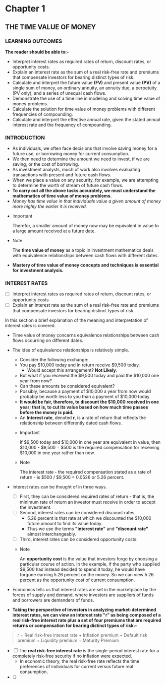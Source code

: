 # Chapter 1

## THE TIME VALUE OF MONEY

### LEARNING OUTCOMES

**The reader should be able to:-**

- Interpret interest rates as required rates of return, discount rates, or opportunity costs.
- Explain an interest rate as the sum of a real risk-free rate and premiums that compensate investors for bearing distinct types of risk.
- Calculate and interpret the future value **(FV)** and present value **(PV)** of a single sum of money, an ordinary annuity, an annuity due, a perpetuity (PV only), and a series of unequal cash flows.
- Demonstrate the use of a time line in modeling and solving time value of money problems.
- Calculate the solution for time value of money problems with different frequencies of compounding.
- Calculate and interpret the effective annual rate, given the stated annual interest rate and the frequency of compounding.

### INTRODUCTION

- As individuals, we often face decisions that involve saving money for a future use, or borrowing money for current consumption.
- We then need to determine the amount we need to invest, if we are saving, or the cost of borrowing.
- As investment analysts, much of work also involves evaluating transactions with present and future cash flows.
- When we place a value on any security, for example, we are attempting to determine the worth of stream of future cash flows.
- **To carry out all the above tasks accurately, we must understand the mathematics of time value of money problems.**
- _Money has time value in that individuals value a given amount of money more highly the earlier it is received._
- > [!IMPORTANT]
  > Therefor, a smaller amount of money now may be equivalent in value to a large amount received at a future date.
- > [!NOTE]
  > The **time value of money** as a topic in investment mathematics deals with equivalence relationships between cash flows with different dates.
- **Mastery of time value of money concepts and techniques is essential for investment analysis.**

### INTEREST RATES

- [ ] Interpret interest rates as required rates of return, discount rates, or opportunity costs
- [ ] Explain an interest rate as the sum of a real risk-free rate and premiums that compensate investors for bearing distinct types of risk

In this section a brief explanation of the meaning and interpretation of interest rates is covered.

- Time value of money concerns equivalence relationships between cash flows occurring on different dates.
- The idea of equivalence relationships is relatively simple.

  - Consider the following exchange:
  - You pay \$10,000 today and in return receive \$9,500 today.
    - Would accept this arrangement? **Not Likely**.
  - But what if you received the \$9,500 today and paid the \$10,000 one year from now?
  - Can these amounts be considered equivalent?
  - Possibly, because a payment of \$10,000 a year from now would probably be worth less to you than a payment of \$10,000 today.
  - **It would be fair, therefore, to discount the \$10,000 received in one year; that is, to cut its value based on how much time passes before the money is paid.**
  - An **Interest rate**, denoted **r**, is a rate of return that reflects the relationship between differently dated cash flows.
  - > [!IMPORTANT]
    > If \$9,500 today and \$10,000 in one year are equivalent in value, then \$10,000 - \$9,500 = \$500 is the required compensation for receiving \$10,000 in one year rather than now.
  - > [!NOTE]
    > The interest rate - the required compensation stated as a rate of return - is \$500 / \$9,500 = 0.0526 or 5.26 percent.

- Interest rates can be thought of in three ways.
  - [ ] First, they can be considered required rates of return - that is, the minimum rate of return an investor must receive in order to accept the investment.
  - [ ] Second, interest rates can be considered discount rates.
    - 5.26 percent is that rate at which we discounted the \$10,000 future amount to find its value today.
    - Thus we use the terms **"interest rate"** and **"discount rate"** almost interchangeably.
  - [ ] Third, interest rates can be considered opportunity costs.
  - > [!NOTE]
    > An **opportunity cost** is the value that investors forgo by choosing a particular course of action. In the example, if the party who supplied \$9,500 had instead decided to spend it today, he would have forgone earning 5.26 percent on the money. So we can view 5.26 percent as the opportunity cost of current consumption.
- Economics tells us that interest rates are set in the marketplace by the forces of supply and demand, where investors are suppliers of funds and borrowers are demanders of funds.
- **Taking the perspective of investors in analyzing market-determined interest rates, we can view an interest rate "r" as being composed of a real risk-free interest rate plus a set of four premiums that are required returns or compensation for bearing distinct types of risk:-**

> r = Real risk-free interest rate + Inflation premium + Default risk premium + Liquidity premium + Maturity Premium
- [ ] The **real risk-free interest rate** is the single-period interest rate for a completely risk-free security if no inflation were expected.
  - In economic theory, the real risk-free rate reflects the time preferences of individuals for current versus future real consumption.
- [ ] 
